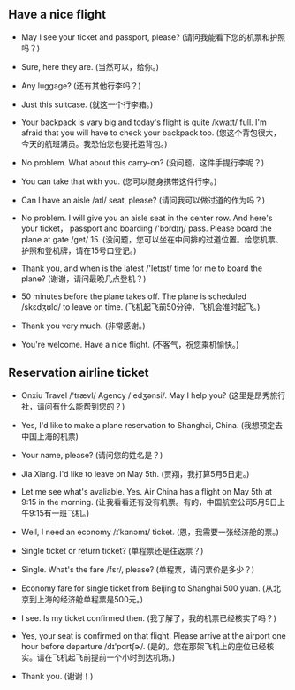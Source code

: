 ## Have a nice flight

- May I see your ticket and passport, please? (请问我能看下您的机票和护照吗？)

* Sure, here they are. (当然可以，给你。)

- Any luggage? (还有其他行李吗？)

* Just this suitcase. (就这一个行李箱。)

- Your backpack is vary big and today's flight is quite /kwaɪt/ full. I'm afraid that you will have to check your backpack too. (您这个背包很大，今天的航班满员。我恐怕您也要托运背包。)

* No problem. What about this carry-on? (没问题，这件手提行李呢？)

- You can take that with you. (您可以随身携带这件行李。)

* Can I have an aisle /aɪl/ seat, please? (请问我可以做过道的作为吗？)

- No problem. I will give you an aisle seat in the center row. And here's your ticket， passport and boarding /'bɔrdɪŋ/ pass. Please board the plane at gate /ɡet/ 15. (没问题，您可以坐在中间排的过道位置。给您机票、护照和登机牌，请在15号口登记。)

* Thank you, and when is the latest /'letɪst/ time for me to board the plane? (谢谢，请问最晚几点登机？)

- 50 minutes before the plane takes off. The plane is scheduled /skɛdʒʊld/ to leave on time. (飞机起飞前50分钟，飞机会准时起飞。)

* Thank you very much. (非常感谢。)

- You're welcome. Have a nice flight. (不客气，祝您乘机愉快。)

## Reservation airline ticket 

- Onxiu Travel /'trævl/ Agency /'edʒənsi/. May I help you? (这里是昂秀旅行社，请问有什么能帮到您的？)

* Yes, I'd like to make a plane reservation to Shanghai, China. (我想预定去中国上海的机票)

- Your name, please? (请问您的姓名是？)

* Jia Xiang. I'd like to leave on May 5th. (贾翔，我打算5月5日走。)

- Let me see what's avaliable. Yes. Air China has a flight on May 5th at 9:15 in the morning. (让我看看还有没有机票。有的，中国航空公司5月5日上午9:15有一班飞机。)

* Well, I need an economy /ɪˈkɑnəmɪ/ ticket. (恩，我需要一张经济舱的票。)

- Single ticket or return ticket? (单程票还是往返票？)

* Single. What's the fare /fɛr/, please? (单程票，请问票价是多少？)

- Economy fare for single ticket from Beijing to Shanghai 500 yuan. (从北京到上海的经济舱单程票是500元。)

* I see. Is my ticket confirmed then. (我了解了，我的机票已经核实了吗？)

- Yes, your seat is confirmed on that flight. Please arrive at the airport one hour before departure /dɪ'pɑrtʃɚ/. (是的。您在那架飞机上的座位已经核实。请在飞机起飞前提前一个小时到达机场。)

* Thank you. (谢谢！)